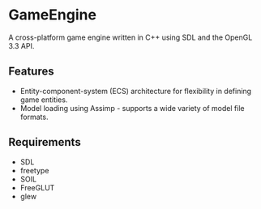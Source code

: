 # GameEngine #
A cross-platform game engine written in C++ using SDL and the OpenGL 3.3 API.

## Features ##
* Entity-component-system (ECS) architecture for flexibility in defining game entities.
* Model loading using Assimp - supports a wide variety of model file formats.

## Requirements ##
* SDL
* freetype
* SOIL
* FreeGLUT
* glew
